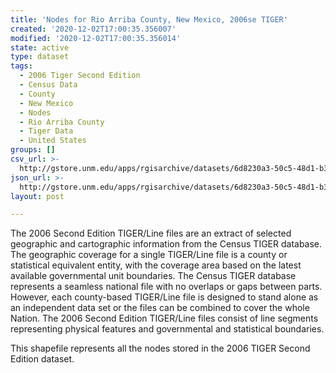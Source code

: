 ```yaml
---
title: 'Nodes for Rio Arriba County, New Mexico, 2006se TIGER'
created: '2020-12-02T17:00:35.356007'
modified: '2020-12-02T17:00:35.356014'
state: active
type: dataset
tags:
  - 2006 Tiger Second Edition
  - Census Data
  - County
  - New Mexico
  - Nodes
  - Rio Arriba County
  - Tiger Data
  - United States
groups: []
csv_url: >-
  http://gstore.unm.edu/apps/rgisarchive/datasets/6d8230a3-50c5-48d1-b365-df25d1f70393/tgr2006se_rioa_nodes.derived.csv
json_url: >-
  http://gstore.unm.edu/apps/rgisarchive/datasets/6d8230a3-50c5-48d1-b365-df25d1f70393/tgr2006se_rioa_nodes.derived.json
layout: post

---
```

The 2006 Second Edition TIGER/Line files are an extract of selected geographic and cartographic information from the Census TIGER database.  The geographic coverage for a single TIGER/Line file is a county or statistical equivalent entity, with the coverage area based on the latest available governmental unit boundaries. The Census TIGER database represents a seamless national file with no overlaps or gaps between parts.  However, each county-based TIGER/Line file is designed to stand alone as an independent data set or the files can be combined to cover the whole Nation.  The 2006 Second Edition  TIGER/Line files consist of line segments representing physical features and governmental and statistical boundaries.  

This shapefile represents all the nodes stored in the 2006 TIGER Second Edition dataset.
